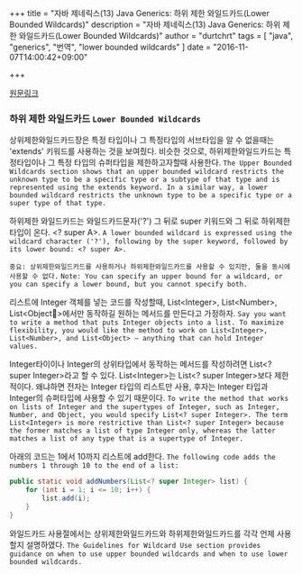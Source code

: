 +++
title = "자바 제네릭스(13) Java Generics: 하위 제한 와일드카드(Lower Bounded Wildcards)"
description = "자바 제네릭스(13) Java Generics: 하위 제한 와일드카드(Lower Bounded Wildcards)"
author = "durtchrt"
tags = [ "java", "generics", "번역", "lower bounded wildcards" ]
date = "2016-11-07T14:00:42+09:00"

+++

[원문링크](https://docs.oracle.com/javase/tutorial/java/generics/wildcards.htm://docs.oracle.com/javase/tutorial/java/generics/lowerBounded.html)

### 하위 제한 와일드카드  `Lower Bounded Wildcards`

상위제한와일드카드장은 특정 타입이나 그 특정타입의  서브타입을 알 수 없을때는 'extends' 키워드를 사용하는 것을 보여줬다. 비슷한 것으로, 하위제한와일드카드는 특정타입이나 그 특정 타입의 슈퍼타입을 제한하고자할때 사용한다.
`The Upper Bounded Wildcards section shows that an upper bounded wildcard restricts the unknown type to be a specific type or a subtype of that type and is represented using the extends keyword. In a similar way, a lower bounded wildcard restricts the unknown type to be a specific type or a super type of that type.`

하위제한 와일드카드는 와일드카드문자('?') 그 뒤로 super 키워드와 그 뒤로 하위제한 타입이 온다. \<? super A\>.
`A lower bounded wildcard is expressed using the wildcard character ('?'), following by the super keyword, followed by its lower bound: <? super A>.`

`중요: 상위제한와일드카드를 사용하거나 하위제한와일드카드를 사용할 수 있지만, 둘을 동시에 사용할 수 없다.`
`Note: You can specify an upper bound for a wildcard, or you can specify a lower bound, but you cannot specify both.`

리스트에 Integer 객체를 넣는 코드를 작성할때, List\<Integer\>, List\<Number\>, List\<Object\>에서만 동작하길 원하는 메서드를 만든다고 가정하자.
`Say you want to write a method that puts Integer objects into a list. To maximize flexibility, you would like the method to work on List<Integer>, List<Number>, and List<Object> — anything that can hold Integer values.`

Integer타이이나 Integer의 상위타입에서 동작하는 메서드를 작성하려면 List\<? super Integer\>라고 할 수 있다. List\<Integer\>는 List\<? super Integer\>보다 제한적이다. 왜냐하면 전자는 Integer 타입의 리스트만 사용, 후자는 Integer 타입과 Integer의 슈퍼타입에 사용할 수 있기 때문이다.
`To write the method that works on lists of Integer and the supertypes of Integer, such as Integer, Number, and Object, you would specify List<? super Integer>. The term List<Integer> is more restrictive than List<? super Integer> because the former matches a list of type Integer only, whereas the latter matches a list of any type that is a supertype of Integer.`

아래의 코드는 1에서 10까지 리스트에 add한다.
`The following code adds the numbers 1 through 10 to the end of a list:`

```java
public static void addNumbers(List<? super Integer> list) {
    for (int i = 1; i <= 10; i++) {
        list.add(i);
    }
}
```
와일드카드 사용절에서는 상위제한와일드카드와 하위제한와일드카드를 각각 언제 사용할지 설명하였다.
`The Guidelines for Wildcard Use section provides guidance on when to use upper bounded wildcards and when to use lower bounded wildcards.`




















